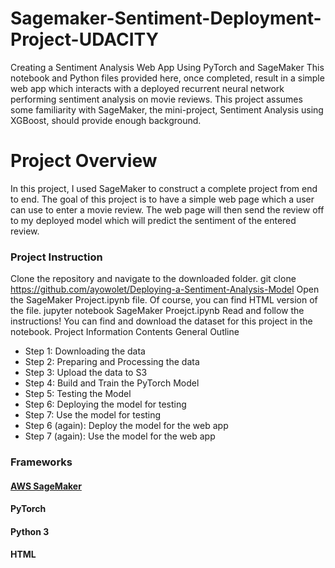 # Sagemaker-Sentiment-Deployment-Project-UDACITY
 Creating a Sentiment Analysis Web App Using PyTorch and SageMaker
This notebook and Python files provided here, once completed, result in a simple web app which interacts with a deployed recurrent neural network performing sentiment analysis on movie reviews. This project assumes some familiarity with SageMaker, the mini-project, Sentiment Analysis using XGBoost, should provide enough background.

# Project Overview
In this project, I used SageMaker to construct a complete project from end to end. The goal of this project is to have a simple web page which a user can use to enter a movie review. The web page will then send the review off to my deployed model which will predict the sentiment of the entered review.
### Project Instruction
Clone the repository and navigate to the downloaded folder.
	git clone https://github.com/ayowolet/Deploying-a-Sentiment-Analysis-Model
Open the SageMaker Project.ipynb file. Of course, you can find HTML version of the file.
	jupyter notebook SageMaker Proejct.ipynb
Read and follow the instructions! You can find and download the dataset for this project in the notebook.
Project Information
Contents
General Outline
- Step 1: Downloading the data
- Step 2: Preparing and Processing the data
- Step 3: Upload the data to S3
- Step 4: Build and Train the PyTorch Model
- Step 5: Testing the Model
- Step 6: Deploying the model for testing
- Step 7: Use the model for testing
- Step 6 (again): Deploy the model for the web app
- Step 7 (again): Use the model for the web app
### Frameworks
#### [AWS SageMaker](https://aws.amazon.com/sagemaker/)
#### PyTorch
#### Python 3
#### HTML 
